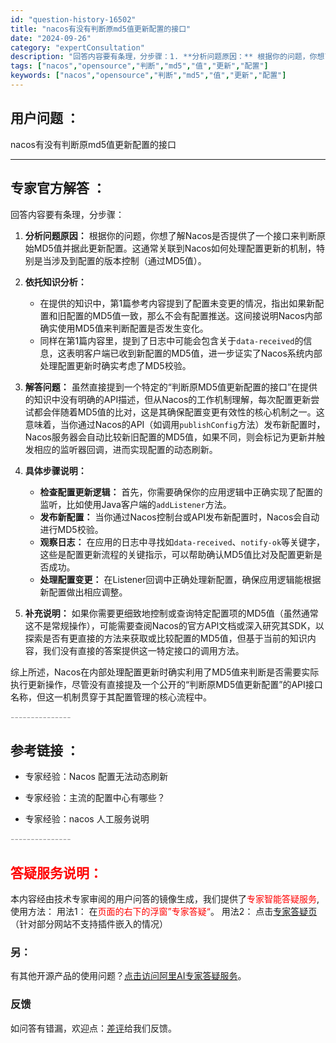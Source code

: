 ```yaml
---
id: "question-history-16502"
title: "nacos有没有判断原md5值更新配置的接口"
date: "2024-09-26"
category: "expertConsultation"
description: "回答内容要有条理，分步骤：1. **分析问题原因：** 根据你的问题，你想了解Nacos是否提供了一个接口来判断原始MD5值并据此更新配置。这通常关联到Nacos如何处理配置更新的机制，特别是当涉及到配置的版本控制（通过MD5值）。2. **依托知识分析：**   - 在提供的知识中，第1篇参考内容"
tags: ["nacos","opensource","判断","md5","值","更新","配置"]
keywords: ["nacos","opensource","判断","md5","值","更新","配置"]
---
```


## 用户问题 ： 
 nacos有没有判断原md5值更新配置的接口  

---------------
## 专家官方解答 ：

回答内容要有条理，分步骤：

1. **分析问题原因：** 根据你的问题，你想了解Nacos是否提供了一个接口来判断原始MD5值并据此更新配置。这通常关联到Nacos如何处理配置更新的机制，特别是当涉及到配置的版本控制（通过MD5值）。

2. **依托知识分析：**
   - 在提供的知识中，第1篇参考内容提到了配置未变更的情况，指出如果新配置和旧配置的MD5值一致，那么不会有配置推送。这间接说明Nacos内部确实使用MD5值来判断配置是否发生变化。
   - 同样在第1篇内容里，提到了日志中可能会包含关于`data-received`的信息，这表明客户端已收到新配置的MD5值，进一步证实了Nacos系统内部处理配置更新时确实考虑了MD5校验。

3. **解答问题：** 虽然直接提到一个特定的“判断原MD5值更新配置的接口”在提供的知识中没有明确的API描述，但从Nacos的工作机制理解，每次配置更新尝试都会伴随着MD5值的比对，这是其确保配置变更有效性的核心机制之一。这意味着，当你通过Nacos的API（如调用`publishConfig`方法）发布新配置时，Nacos服务器会自动比较新旧配置的MD5值，如果不同，则会标记为更新并触发相应的监听器回调，进而实现配置的动态刷新。

4. **具体步骤说明：**
   - **检查配置更新逻辑：** 首先，你需要确保你的应用逻辑中正确实现了配置的监听，比如使用Java客户端的`addListener`方法。
   - **发布新配置：** 当你通过Nacos控制台或API发布新配置时，Nacos会自动进行MD5校验。
   - **观察日志：** 在应用的日志中寻找如`data-received`、`notify-ok`等关键字，这些是配置更新流程的关键指示，可以帮助确认MD5值比对及配置更新是否成功。
   - **处理配置变更：** 在Listener回调中正确处理新配置，确保应用逻辑能根据新配置做出相应调整。

5. **补充说明：** 如果你需要更细致地控制或查询特定配置项的MD5值（虽然通常这不是常规操作），可能需要查阅Nacos的官方API文档或深入研究其SDK，以探索是否有更直接的方法来获取或比较配置的MD5值，但基于当前的知识内容，我们没有直接的答案提供这一特定接口的调用方法。

综上所述，Nacos在内部处理配置更新时确实利用了MD5值来判断是否需要实际执行更新操作，尽管没有直接提及一个公开的“判断原MD5值更新配置”的API接口名称，但这一机制贯穿于其配置管理的核心流程中。


<font color="#949494">---------------</font> 


## 参考链接 ：

* 专家经验：Nacos 配置无法动态刷新 
 
 * 专家经验：主流的配置中心有哪些？ 
 
 * 专家经验：nacos 人工服务说明 


 <font color="#949494">---------------</font> 
 


## <font color="#FF0000">答疑服务说明：</font> 

本内容经由技术专家审阅的用户问答的镜像生成，我们提供了<font color="#FF0000">专家智能答疑服务</font>,使用方法：
用法1： 在<font color="#FF0000">页面的右下的浮窗”专家答疑“</font>。
用法2： 点击[专家答疑页](https://answer.opensource.alibaba.com/docs/intro)（针对部分网站不支持插件嵌入的情况）
### 另：


有其他开源产品的使用问题？[点击访问阿里AI专家答疑服务](https://answer.opensource.alibaba.com/docs/intro)。
### 反馈
如问答有错漏，欢迎点：[差评](https://ai.nacos.io/user/feedbackByEnhancerGradePOJOID?enhancerGradePOJOId=16507)给我们反馈。
